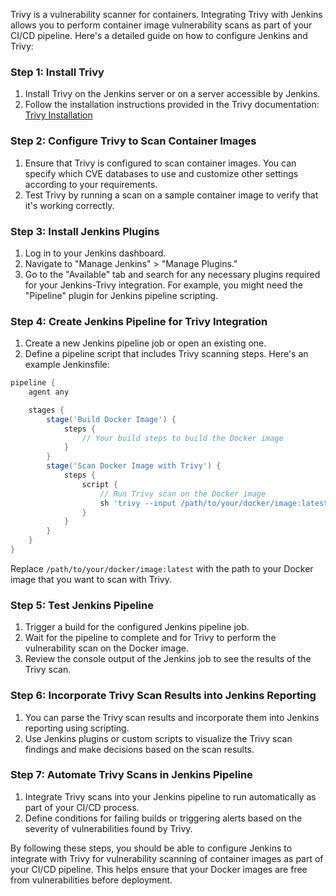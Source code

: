 Trivy is a vulnerability scanner for containers. Integrating Trivy with Jenkins allows you to perform container image vulnerability scans as part of your CI/CD pipeline. Here's a detailed guide on how to configure Jenkins and Trivy:

### Step 1: Install Trivy
1. Install Trivy on the Jenkins server or on a server accessible by Jenkins.
2. Follow the installation instructions provided in the Trivy documentation: [Trivy Installation](https://github.com/aquasecurity/trivy#installation)

### Step 2: Configure Trivy to Scan Container Images
1. Ensure that Trivy is configured to scan container images. You can specify which CVE databases to use and customize other settings according to your requirements.
2. Test Trivy by running a scan on a sample container image to verify that it's working correctly.

### Step 3: Install Jenkins Plugins
1. Log in to your Jenkins dashboard.
2. Navigate to "Manage Jenkins" > "Manage Plugins."
3. Go to the "Available" tab and search for any necessary plugins required for your Jenkins-Trivy integration. For example, you might need the "Pipeline" plugin for Jenkins pipeline scripting.

### Step 4: Create Jenkins Pipeline for Trivy Integration
1. Create a new Jenkins pipeline job or open an existing one.
2. Define a pipeline script that includes Trivy scanning steps. Here's an example Jenkinsfile:

```groovy
pipeline {
    agent any

    stages {
        stage('Build Docker Image') {
            steps {
                // Your build steps to build the Docker image
            }
        }
        stage('Scan Docker Image with Trivy') {
            steps {
                script {
                    // Run Trivy scan on the Docker image
                    sh 'trivy --input /path/to/your/docker/image:latest'
                }
            }
        }
    }
}
```
Replace `/path/to/your/docker/image:latest` with the path to your Docker image that you want to scan with Trivy.

### Step 5: Test Jenkins Pipeline
1. Trigger a build for the configured Jenkins pipeline job.
2. Wait for the pipeline to complete and for Trivy to perform the vulnerability scan on the Docker image.
3. Review the console output of the Jenkins job to see the results of the Trivy scan.

### Step 6: Incorporate Trivy Scan Results into Jenkins Reporting
1. You can parse the Trivy scan results and incorporate them into Jenkins reporting using scripting.
2. Use Jenkins plugins or custom scripts to visualize the Trivy scan findings and make decisions based on the scan results.

### Step 7: Automate Trivy Scans in Jenkins Pipeline
1. Integrate Trivy scans into your Jenkins pipeline to run automatically as part of your CI/CD process.
2. Define conditions for failing builds or triggering alerts based on the severity of vulnerabilities found by Trivy.

By following these steps, you should be able to configure Jenkins to integrate with Trivy for vulnerability scanning of container images as part of your CI/CD pipeline. This helps ensure that your Docker images are free from vulnerabilities before deployment.
